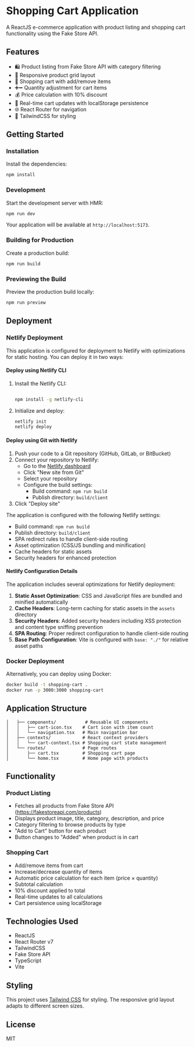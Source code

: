 # Shopping Cart Application

A ReactJS e-commerce application with product listing and shopping cart functionality using the Fake Store API.

## Features

- 🛍️ Product listing from Fake Store API with category filtering
- 📱 Responsive product grid layout
- 🛒 Shopping cart with add/remove items
- ➕➖ Quantity adjustment for cart items
- 💰 Price calculation with 10% discount
- 🔄 Real-time cart updates with localStorage persistence
- 🌐 React Router for navigation
- 🎨 TailwindCSS for styling

## Getting Started

### Installation

Install the dependencies:

```bash
npm install
```

### Development

Start the development server with HMR:

```bash
npm run dev
```

Your application will be available at `http://localhost:5173`.

### Building for Production

Create a production build:

```bash
npm run build
```

### Previewing the Build

Preview the production build locally:

```bash
npm run preview
```

## Deployment

### Netlify Deployment

This application is configured for deployment to Netlify with optimizations for static hosting. You can deploy it in two ways:

#### Deploy using Netlify CLI

1. Install the Netlify CLI:

   ```bash

   npm install -g netlify-cli
   ```

2. Initialize and deploy:
   ```bash
   netlify init
   netlify deploy
   ```

#### Deploy using Git with Netlify

1. Push your code to a Git repository (GitHub, GitLab, or BitBucket)
2. Connect your repository to Netlify:
   - Go to the [Netlify dashboard](https://app.netlify.com/)
   - Click "New site from Git"
   - Select your repository
   - Configure the build settings:
     - Build command: `npm run build`
     - Publish directory: `build/client`
3. Click "Deploy site"

The application is configured with the following Netlify settings:

- Build command: `npm run build`
- Publish directory: `build/client`
- SPA redirect rules to handle client-side routing
- Asset optimization (CSS/JS bundling and minification)
- Cache headers for static assets
- Security headers for enhanced protection

#### Netlify Configuration Details

The application includes several optimizations for Netlify deployment:

1. **Static Asset Optimization**: CSS and JavaScript files are bundled and minified automatically
2. **Cache Headers**: Long-term caching for static assets in the `assets` directory
3. **Security Headers**: Added security headers including XSS protection and content type sniffing prevention
4. **SPA Routing**: Proper redirect configuration to handle client-side routing
5. **Base Path Configuration**: Vite is configured with `base: "./"` for relative asset paths

### Docker Deployment

Alternatively, you can deploy using Docker:

```bash
docker build -t shopping-cart .
docker run -p 3000:3000 shopping-cart
```

## Application Structure

```
│   ├── components/           # Reusable UI components
│   │   ├── cart-icon.tsx    # Cart icon with item count
│   │   └── navigation.tsx   # Main navigation bar
│   ├── contexts/            # React context providers
│   │   └── cart-context.tsx # Shopping cart state management
│   └── routes/              # Page routes
│       ├── cart.tsx         # Shopping cart page
│       └── home.tsx         # Home page with products
```

## Functionality

### Product Listing

- Fetches all products from Fake Store API (https://fakestoreapi.com/products)
- Displays product image, title, category, description, and price
- Category filtering to browse products by type
- "Add to Cart" button for each product
- Button changes to "Added" when product is in cart

### Shopping Cart

- Add/remove items from cart
- Increase/decrease quantity of items
- Automatic price calculation for each item (price × quantity)
- Subtotal calculation
- 10% discount applied to total
- Real-time updates to all calculations
- Cart persistence using localStorage

## Technologies Used

- ReactJS
- React Router v7
- TailwindCSS
- Fake Store API
- TypeScript
- Vite

## Styling

This project uses [Tailwind CSS](https://tailwindcss.com/) for styling. The responsive grid layout adapts to different screen sizes.

## License

MIT
